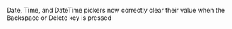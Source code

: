 Date, Time, and DateTime pickers now correctly clear their value when the Backspace or Delete key is pressed